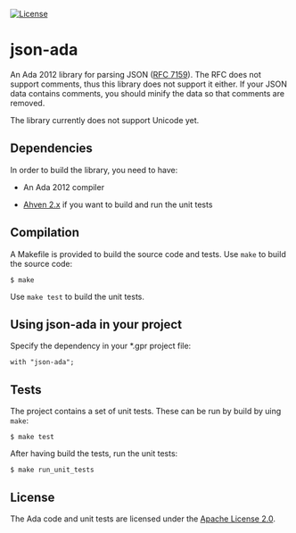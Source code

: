 [![License](https://img.shields.io/:license-Apache_License_2.0-blue.svg)](https://github.com/onox/json-ada/blob/master/LICENSE.md)

json-ada
========

An Ada 2012 library for parsing JSON ([RFC 7159][url-rfc]). The RFC does
not support comments, thus this library does not support it either. If
your JSON data contains comments, you should minify the data so that
comments are removed.

The library currently does not support Unicode yet.

Dependencies
------------

In order to build the library, you need to have:

 * An Ada 2012 compiler

 * [Ahven 2.x][url-ahven] if you want to build and run the unit tests

Compilation
-----------

A Makefile is provided to build the source code and tests. Use `make` to build
the source code:

    $ make

Use `make test` to build the unit tests.

Using json-ada in your project
------------------------------

Specify the dependency in your \*.gpr project file:

    with "json-ada";

Tests
-----

The project contains a set of unit tests. These can be run by build by uing `make`:

    $ make test

After having build the tests, run the unit tests:

    $ make run_unit_tests

License
-------

The Ada code and unit tests are licensed under the [Apache License 2.0][url-apache].

  [url-rfc]: https://tools.ietf.org/html/rfc7159
  [url-ahven]: http://ahven.stronglytyped.org
  [url-apache]: https://opensource.org/licenses/Apache-2.0
